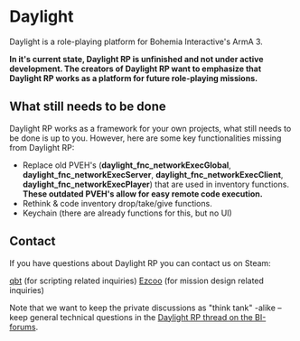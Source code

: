 # Daylight
Daylight is a role-playing platform for Bohemia Interactive's ArmA 3.

**In it's current state, Daylight RP is unfinished and not under active development. The creators of Daylight RP want to emphasize that Daylight RP works as a platform for future role-playing missions.**

## What still needs to be done
Daylight RP works as a framework for your own projects, what still needs to be done is up to you. However, here are some key functionalities missing from Daylight RP:
* Replace old PVEH's (__daylight_fnc_networkExecGlobal__, __daylight_fnc_networkExecServer__, __daylight_fnc_networkExecClient__, __daylight_fnc_networkExecPlayer__) that are used in inventory functions. **These outdated PVEH's allow for easy remote code execution.**
* Rethink & code inventory drop/take/give functions.
* Keychain (there are already functions for this, but no UI)

## Contact
If you have questions about Daylight RP you can contact us on Steam:

[qbt](http://steamcommunity.com/id/qbt/)  (for scripting related inquiries)
[Ezcoo](http://steamcommunity.com/profiles/76561198053533958/) (for mission design related inquiries)

Note that we want to keep the private discussions as "think tank" -alike – keep general technical questions in the [Daylight RP thread on the BI-forums](http://forums.bistudio.com/showthread.php?161208-MP-RPG-Daylight-RP-(Coming-soon)).